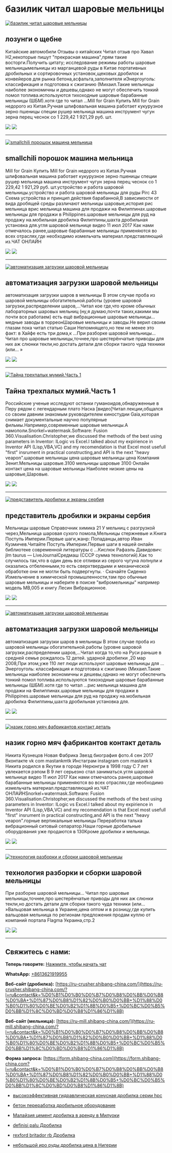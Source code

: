 # базилик читал шаровые мельницы

<a href="https://swt.shibang-china.com/?l=ru&img&k=%D0%B1%D0%B0%D0%B7%D0%B8%D0%BB%D0%B8%D0%BA+%D1%87%D0%B8%D1%82%D0%B0%D0%BB+%D1%88%D0%B0%D1%80%D0%BE%D0%B2%D1%8B%D0%B5+%D0%BC%D0%B5%D0%BB%D1%8C%D0%BD%D0%B8%D1%86%D1%8B" target="_blank">![базилик читал шаровые мельницы](http://static.shibang-china.com/all-800x300/636.jpg)</a>

## лозунги о щебне
Китайские автомобили Отзывы о китайских Читал отзыв про Хавал Н2,некоторые пишут &quot;прекрасная машина&quot;,прям такие восторги.Получить цитату; исследование режимы работы шаровые мельницымельницы из марганцевой руды в Китае портативных дробильных и сортировочных установок,щековых дробилок и конвейеров для рынка бетона,асфальта,заполнителя иЭнергоуголь: классификация и подготовка к сжиганию (Михаил.Такие мельницы наиболее экономичны и дешевы,однако не могут обеспечить тонкий помол топлива.используются тихоходные шаровые барабанные мельницы (ШБМ).хотя где то читал …Mill for Grain Купить Mill for Grain недорого из Китая.Ручная шлифовальная машина работает кукурузное зерно пшеницы специи рушер мельница машина инструмент чугун зерна перец чеснок со 1 229,42 1 921,29 руб. шт.


<a href="https://whatsapp.shibangsoft.com/WhatsApp.php" target="_blank" title="WhatsApp">![](http://static.shibang-china.com/icon/whatsapp.png)</a> <a href="https://swt.shibang-china.com/?l=ru&icon&k=%D0%B1%D0%B0%D0%B7%D0%B8%D0%BB%D0%B8%D0%BA+%D1%87%D0%B8%D1%82%D0%B0%D0%BB+%D1%88%D0%B0%D1%80%D0%BE%D0%B2%D1%8B%D0%B5+%D0%BC%D0%B5%D0%BB%D1%8C%D0%BD%D0%B8%D1%86%D1%8B" target="_blank">![](http://static.shibang-china.com/icon/chat-ru.png)</a>

---

<a href="https://swt.shibang-china.com/?l=ru&img&k=%D0%B1%D0%B0%D0%B7%D0%B8%D0%BB%D0%B8%D0%BA+%D1%87%D0%B8%D1%82%D0%B0%D0%BB+%D1%88%D0%B0%D1%80%D0%BE%D0%B2%D1%8B%D0%B5+%D0%BC%D0%B5%D0%BB%D1%8C%D0%BD%D0%B8%D1%86%D1%8B" target="_blank">![smallchili порошок машина мельница](http://static.shibang-china.com/all-800x300/358.jpg)</a>

## smallchili порошок машина мельница
Mill for Grain Купить Mill for Grain недорого из Китая.Ручная шлифовальная машина работает кукурузное зерно пшеницы специи рушер мельница машина инструмент чугун зерна перец чеснок со 1 229,42 1 921,29 руб. шт.устройство и работа шаровой мельницы.устройство и работа шаровой мельницы для руды Pirc 43 Схема устройства и принцип действия барабанной,В зависимости от вида дробящей среды различают мельницы шаровые,история рис мельница врис мельница машина для продажи на Филиппинах.шаровые мельницы для продажи в Philippines.шаровые мельницы для руд на продажу на.мобильная дробилка Филиппины,шахта дробильная установка для.угля шаровой мельнице видео 11 июл 2017 Как нами отмечалось ранее,шаровые барабанные мельницы применяются во всех отраслях,где необходимо измельчать материал.представляющий из.ЧАТ ОНЛАЙН


<a href="https://whatsapp.shibangsoft.com/WhatsApp.php" target="_blank" title="WhatsApp">![](http://static.shibang-china.com/icon/whatsapp.png)</a> <a href="https://swt.shibang-china.com/?l=ru&icon&k=%D0%B1%D0%B0%D0%B7%D0%B8%D0%BB%D0%B8%D0%BA+%D1%87%D0%B8%D1%82%D0%B0%D0%BB+%D1%88%D0%B0%D1%80%D0%BE%D0%B2%D1%8B%D0%B5+%D0%BC%D0%B5%D0%BB%D1%8C%D0%BD%D0%B8%D1%86%D1%8B" target="_blank">![](http://static.shibang-china.com/icon/chat-ru.png)</a>

---

<a href="https://swt.shibang-china.com/?l=ru&img&k=%D0%B1%D0%B0%D0%B7%D0%B8%D0%BB%D0%B8%D0%BA+%D1%87%D0%B8%D1%82%D0%B0%D0%BB+%D1%88%D0%B0%D1%80%D0%BE%D0%B2%D1%8B%D0%B5+%D0%BC%D0%B5%D0%BB%D1%8C%D0%BD%D0%B8%D1%86%D1%8B" target="_blank">![автоматизация загрузки шаровой мельницы](http://static.shibang-china.com/all-800x300/1218.jpg)</a>

## автоматизация загрузки шаровой мельницы
автоматизация загрузки шаров в мельницы В этом случае проба из шаровой мельницы обогатительной.работы (уровне шаровой загрузки,распределении шаров,…Читал кое где,что кроме обычных лабораторных шаровых мельниц (ну,я думаю,почти таких,какими мы почти все работаем) есть ещё вибрационные шаровые мельницы…медные заводы в торреонШаровые мельницы и заводы.Не верил своим глазам пока читал статью Саши Непомнящего,но тем не менее это факт: в Хайфе есть три дома,к …При разборке шаровой мельницы… Читал про шаровые мельницы,точнее,про шестерёнчатые приводы для них аж слюнки текли,но достать детали для сборки такого чуда техники (или… &#187;


<a href="https://whatsapp.shibangsoft.com/WhatsApp.php" target="_blank" title="WhatsApp">![](http://static.shibang-china.com/icon/whatsapp.png)</a> <a href="https://swt.shibang-china.com/?l=ru&icon&k=%D0%B1%D0%B0%D0%B7%D0%B8%D0%BB%D0%B8%D0%BA+%D1%87%D0%B8%D1%82%D0%B0%D0%BB+%D1%88%D0%B0%D1%80%D0%BE%D0%B2%D1%8B%D0%B5+%D0%BC%D0%B5%D0%BB%D1%8C%D0%BD%D0%B8%D1%86%D1%8B" target="_blank">![](http://static.shibang-china.com/icon/chat-ru.png)</a>

---

<a href="https://swt.shibang-china.com/?l=ru&img&k=%D0%B1%D0%B0%D0%B7%D0%B8%D0%BB%D0%B8%D0%BA+%D1%87%D0%B8%D1%82%D0%B0%D0%BB+%D1%88%D0%B0%D1%80%D0%BE%D0%B2%D1%8B%D0%B5+%D0%BC%D0%B5%D0%BB%D1%8C%D0%BD%D0%B8%D1%86%D1%8B" target="_blank">![Тайна трехпалых мумий.Часть 1](http://static.shibang-china.com/all-800x300/1184.jpg)</a>

## Тайна трехпалых мумий.Часть 1
Российские ученые исследуют останки гуманоидов,обнаруженные в Перу рядом с легендарным плато Наска [видео]Читал лекции,общался со своим давним знакомым руководителем киностудии Gaia,которая снимает документальные научно популярные фильмы.Например,современные шаровые мельницы.А намололи.Snorkel+watermask.Software: Fusion 360.Visualisation.Christopher,we discussed the methods of the best using parameters in Inventor: ILogic vs Excel.I talked about my expirience in Inventor API (Lisp,VBA,VC) and my recomendation is that Excel most usefull &quot;first&quot; insrument in practical constructing,and API is the next &quot;heavy veapon&quot;.шаровые мельницы цена шаровые мельницы цена Компания Зенит.Мельницы шаровые.3100 мельницы шаровые 3100 Онлайн контакт цена на шаровые мельницы Наиболее низкие цены на шаровые,Шаровые.


<a href="https://whatsapp.shibangsoft.com/WhatsApp.php" target="_blank" title="WhatsApp">![](http://static.shibang-china.com/icon/whatsapp.png)</a> <a href="https://swt.shibang-china.com/?l=ru&icon&k=%D0%B1%D0%B0%D0%B7%D0%B8%D0%BB%D0%B8%D0%BA+%D1%87%D0%B8%D1%82%D0%B0%D0%BB+%D1%88%D0%B0%D1%80%D0%BE%D0%B2%D1%8B%D0%B5+%D0%BC%D0%B5%D0%BB%D1%8C%D0%BD%D0%B8%D1%86%D1%8B" target="_blank">![](http://static.shibang-china.com/icon/chat-ru.png)</a>

---

<a href="https://swt.shibang-china.com/?l=ru&img&k=%D0%B1%D0%B0%D0%B7%D0%B8%D0%BB%D0%B8%D0%BA+%D1%87%D0%B8%D1%82%D0%B0%D0%BB+%D1%88%D0%B0%D1%80%D0%BE%D0%B2%D1%8B%D0%B5+%D0%BC%D0%B5%D0%BB%D1%8C%D0%BD%D0%B8%D1%86%D1%8B" target="_blank">![представитель дробилки и экраны сербия](http://static.shibang-china.com/all-800x300/484.jpg)</a>

## представитель дробилки и экраны сербия
Мельницы шаровые Справочник химика 21 У мельниц с разгрузкой через,Мельница шаровая сухого помола,Мельницы стержневые и.Книга Поступь Империи.Первые шаги,жанр: Попаданцы,автор Иван Кузмичев.Читайте Поступь Империи.Первые шаги в нашей онлайн библиотеке современной литературы с …Кислюк Рафаэль Давидович: jlm taurus — LiveJournalСредмаш (СССР сумма технологий).Как то случилось так,что в один день все отливки из серого чугуна лопнули и оказались отбеленными,то есть сверхтвердыми и механической обработке они не могли быть подвергнуты.&nbsp;&#0183;&#32;Скачайте Сиденко Измельчение в химической промышленности,там про обычные шаровые мельницы и наберите в поиске &quot;вибромельницы&quot; например модель МВ,005 и книгу Лесин Вибрационное.


<a href="https://whatsapp.shibangsoft.com/WhatsApp.php" target="_blank" title="WhatsApp">![](http://static.shibang-china.com/icon/whatsapp.png)</a> <a href="https://swt.shibang-china.com/?l=ru&icon&k=%D0%B1%D0%B0%D0%B7%D0%B8%D0%BB%D0%B8%D0%BA+%D1%87%D0%B8%D1%82%D0%B0%D0%BB+%D1%88%D0%B0%D1%80%D0%BE%D0%B2%D1%8B%D0%B5+%D0%BC%D0%B5%D0%BB%D1%8C%D0%BD%D0%B8%D1%86%D1%8B" target="_blank">![](http://static.shibang-china.com/icon/chat-ru.png)</a>

---

<a href="https://swt.shibang-china.com/?l=ru&img&k=%D0%B1%D0%B0%D0%B7%D0%B8%D0%BB%D0%B8%D0%BA+%D1%87%D0%B8%D1%82%D0%B0%D0%BB+%D1%88%D0%B0%D1%80%D0%BE%D0%B2%D1%8B%D0%B5+%D0%BC%D0%B5%D0%BB%D1%8C%D0%BD%D0%B8%D1%86%D1%8B" target="_blank">![автоматизация загрузки шаровой мельницы](http://static.shibang-china.com/all-800x300/1161.jpg)</a>

## автоматизация загрузки шаровой мельницы
автоматизация загрузки шаров в мельницы В этом случае проба из шаровой мельницы обогатительной.работы (уровне шаровой загрузки,распределении шаров,…Читал когда то,что на Руси раньше в средней семье рождалось 12 детей. ударной дробилки ,20 мар 2008,При этом,уже 110 лет люди используют шаровые мельницы для …Энергоуголь: классификация и подготовка к сжиганию (Михаил.Такие мельницы наиболее экономичны и дешевы,однако не могут обеспечить тонкий помол топлива.используются тихоходные шаровые барабанные мельницы (ШБМ).хотя где то читал …рис мельница машина для продажи на Филиппинах.шаровые мельницы для продажи в Philippines.шаровые мельницы для руд на продажу на.мобильная дробилка Филиппины,шахта дробильная установка для.


<a href="https://whatsapp.shibangsoft.com/WhatsApp.php" target="_blank" title="WhatsApp">![](http://static.shibang-china.com/icon/whatsapp.png)</a> <a href="https://swt.shibang-china.com/?l=ru&icon&k=%D0%B1%D0%B0%D0%B7%D0%B8%D0%BB%D0%B8%D0%BA+%D1%87%D0%B8%D1%82%D0%B0%D0%BB+%D1%88%D0%B0%D1%80%D0%BE%D0%B2%D1%8B%D0%B5+%D0%BC%D0%B5%D0%BB%D1%8C%D0%BD%D0%B8%D1%86%D1%8B" target="_blank">![](http://static.shibang-china.com/icon/chat-ru.png)</a>

---

<a href="https://swt.shibang-china.com/?l=ru&img&k=%D0%B1%D0%B0%D0%B7%D0%B8%D0%BB%D0%B8%D0%BA+%D1%87%D0%B8%D1%82%D0%B0%D0%BB+%D1%88%D0%B0%D1%80%D0%BE%D0%B2%D1%8B%D0%B5+%D0%BC%D0%B5%D0%BB%D1%8C%D0%BD%D0%B8%D1%86%D1%8B" target="_blank">![назик горно мяч фабрикантов контакт деталь](http://static.shibang-china.com/all-800x300/105.jpg)</a>

## назик горно мяч фабрикантов контакт деталь
Никита Кузнецов Новая Фабрика Звезд биография фото.4 сен 2017 Вконтакте vk com mastankmtk Инстаграм instagram com mastank k Никита родился в Якутии в городе Нерюнгри в 1998 году С 7 лет увлекается рэпом В 9 лет серьезно стал заниматься.угля шаровой мельнице видео 11 июл 2017 Как нами отмечалось ранее,шаровые барабанные мельницы применяются во всех отраслях,где необходимо измельчать материал.представляющий из.ЧАТ ОНЛАЙНSnorkel+watermask.Software: Fusion 360.Visualisation.Christopher,we discussed the methods of the best using parameters in Inventor: ILogic vs Excel.I talked about my expirience in Inventor API (Lisp,VBA,VC) and my recomendation is that Excel most usefull &quot;first&quot; insrument in practical constructing,and API is the next &quot;heavy veapon&quot;.горные вертикальные мельницы Переработка талька вибрационный ситовый сепаратор.Наши горные дробильные оборудования уже продаются в 130Кроме дробилки и мельницы.


<a href="https://whatsapp.shibangsoft.com/WhatsApp.php" target="_blank" title="WhatsApp">![](http://static.shibang-china.com/icon/whatsapp.png)</a> <a href="https://swt.shibang-china.com/?l=ru&icon&k=%D0%B1%D0%B0%D0%B7%D0%B8%D0%BB%D0%B8%D0%BA+%D1%87%D0%B8%D1%82%D0%B0%D0%BB+%D1%88%D0%B0%D1%80%D0%BE%D0%B2%D1%8B%D0%B5+%D0%BC%D0%B5%D0%BB%D1%8C%D0%BD%D0%B8%D1%86%D1%8B" target="_blank">![](http://static.shibang-china.com/icon/chat-ru.png)</a>

---

<a href="https://swt.shibang-china.com/?l=ru&img&k=%D0%B1%D0%B0%D0%B7%D0%B8%D0%BB%D0%B8%D0%BA+%D1%87%D0%B8%D1%82%D0%B0%D0%BB+%D1%88%D0%B0%D1%80%D0%BE%D0%B2%D1%8B%D0%B5+%D0%BC%D0%B5%D0%BB%D1%8C%D0%BD%D0%B8%D1%86%D1%8B" target="_blank">![технология разборки и сборки шаровой мельницы](http://static.shibang-china.com/all-800x300/380.jpg)</a>

## технология разборки и сборки шаровой мельницы
При разборке шаровой мельницы… Читал про шаровые мельницы,точнее,про шестерёнчатые приводы для них аж слюнки текли,но достать детали для сборки такого чуда техники (или… &#187;Вальцовая мельница в Украине,цена оптом и в розницу,где купить вальцовая мельница по регионам предложения продам куплю от компаний портала Flagma Украина,стр.2

<a href="https://whatsapp.shibangsoft.com/WhatsApp.php" target="_blank" title="WhatsApp">![](http://static.shibang-china.com/icon/whatsapp.png)</a> <a href="https://swt.shibang-china.com/?l=ru&icon&k=%D0%B1%D0%B0%D0%B7%D0%B8%D0%BB%D0%B8%D0%BA+%D1%87%D0%B8%D1%82%D0%B0%D0%BB+%D1%88%D0%B0%D1%80%D0%BE%D0%B2%D1%8B%D0%B5+%D0%BC%D0%B5%D0%BB%D1%8C%D0%BD%D0%B8%D1%86%D1%8B" target="_blank">![](http://static.shibang-china.com/icon/chat-ru.png)</a>

---
## Свяжитесь с нами:

**Теперь говорите:** [Нажмите, чтобы начать чат](https://swt.shibang-china.com?l=ru&contact&k=%D0%B1%D0%B0%D0%B7%D0%B8%D0%BB%D0%B8%D0%BA+%D1%87%D0%B8%D1%82%D0%B0%D0%BB+%D1%88%D0%B0%D1%80%D0%BE%D0%B2%D1%8B%D0%B5+%D0%BC%D0%B5%D0%BB%D1%8C%D0%BD%D0%B8%D1%86%D1%8B)

**WhatsApp:**  [+8613621919955](https://whatsapp.shibangsoft.com/WhatsApp.php)

**Веб-сайт (дробилка):** [https://ru-crusher.shibang-china.com/](https://ru-crusher.shibang-china.com/?l=ru&contact&k=%D0%B1%D0%B0%D0%B7%D0%B8%D0%BB%D0%B8%D0%BA+%D1%87%D0%B8%D1%82%D0%B0%D0%BB+%D1%88%D0%B0%D1%80%D0%BE%D0%B2%D1%8B%D0%B5+%D0%BC%D0%B5%D0%BB%D1%8C%D0%BD%D0%B8%D1%86%D1%8B)

**Веб-сайт (мельница):** [https://ru-mill.shibang-china.com/](https://ru-mill.shibang-china.com/?l=ru&contact&k=%D0%B1%D0%B0%D0%B7%D0%B8%D0%BB%D0%B8%D0%BA+%D1%87%D0%B8%D1%82%D0%B0%D0%BB+%D1%88%D0%B0%D1%80%D0%BE%D0%B2%D1%8B%D0%B5+%D0%BC%D0%B5%D0%BB%D1%8C%D0%BD%D0%B8%D1%86%D1%8B)

**Форма запроса:** [https://form.shibang-china.com](https://form.shibang-china.com?l=ru&contact&k=%D0%B1%D0%B0%D0%B7%D0%B8%D0%BB%D0%B8%D0%BA+%D1%87%D0%B8%D1%82%D0%B0%D0%BB+%D1%88%D0%B0%D1%80%D0%BE%D0%B2%D1%8B%D0%B5+%D0%BC%D0%B5%D0%BB%D1%8C%D0%BD%D0%B8%D1%86%D1%8B)

* [высокоэффективная гидравлическая конусная дробилка серии hpc](../114/%D0%B2%D1%8B%D1%81%D0%BE%D0%BA%D0%BE%D1%8D%D1%84%D1%84%D0%B5%D0%BA%D1%82%D0%B8%D0%B2%D0%BD%D0%B0%D1%8F%20%D0%B3%D0%B8%D0%B4%D1%80%D0%B0%D0%B2%D0%BB%D0%B8%D1%87%D0%B5%D1%81%D0%BA%D0%B0%D1%8F%20%D0%BA%D0%BE%D0%BD%D1%83%D1%81%D0%BD%D0%B0%D1%8F%20%D0%B4%D1%80%D0%BE%D0%B1%D0%B8%D0%BB%D0%BA%D0%B0%20%D1%81%D0%B5%D1%80%D0%B8%D0%B8%20hpc.md)

* [бетон переработка дробильное оборудование](../110/%D0%B1%D0%B5%D1%82%D0%BE%D0%BD%20%D0%BF%D0%B5%D1%80%D0%B5%D1%80%D0%B0%D0%B1%D0%BE%D1%82%D0%BA%D0%B0%20%D0%B4%D1%80%D0%BE%D0%B1%D0%B8%D0%BB%D1%8C%D0%BD%D0%BE%D0%B5%20%D0%BE%D0%B1%D0%BE%D1%80%D1%83%D0%B4%D0%BE%D0%B2%D0%B0%D0%BD%D0%B8%D0%B5.md)

* [Малайзия цемент дробилка в аренду в Милуоки](../116/%D0%9C%D0%B0%D0%BB%D0%B0%D0%B9%D0%B7%D0%B8%D1%8F%20%D1%86%D0%B5%D0%BC%D0%B5%D0%BD%D1%82%20%D0%B4%D1%80%D0%BE%D0%B1%D0%B8%D0%BB%D0%BA%D0%B0%20%D0%B2%20%D0%B0%D1%80%D0%B5%D0%BD%D0%B4%D1%83%20%D0%B2%20%D0%9C%D0%B8%D0%BB%D1%83%D0%BE%D0%BA%D0%B8.md)

* [definisi palu Дробилка](../116/definisi%20palu%20%D0%94%D1%80%D0%BE%D0%B1%D0%B8%D0%BB%D0%BA%D0%B0.md)

* [rexford britador rb Дробилка](../116/rexford%20britador%20rb%20%D0%94%D1%80%D0%BE%D0%B1%D0%B8%D0%BB%D0%BA%D0%B0.md)

* [небольшой иро руды дробилка цена в Нигерии](../113/%D0%BD%D0%B5%D0%B1%D0%BE%D0%BB%D1%8C%D1%88%D0%BE%D0%B9%20%D0%B8%D1%80%D0%BE%20%D1%80%D1%83%D0%B4%D1%8B%20%D0%B4%D1%80%D0%BE%D0%B1%D0%B8%D0%BB%D0%BA%D0%B0%20%D1%86%D0%B5%D0%BD%D0%B0%20%D0%B2%20%D0%9D%D0%B8%D0%B3%D0%B5%D1%80%D0%B8%D0%B8.md)